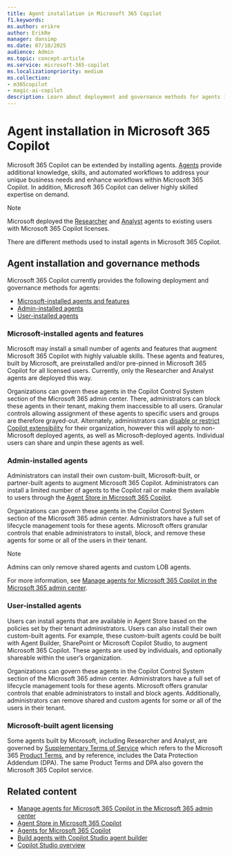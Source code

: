 ```yaml
---
title: Agent installation in Microsoft 365 Copilot
f1.keywords:
ms.author: erikre
author: ErikRe
manager: dansimp
ms.date: 07/10/2025
audience: Admin
ms.topic: concept-article
ms.service: microsoft-365-copilot
ms.localizationpriority: medium
ms.collection:
- m365copilot
- magic-ai-copilot
description: Learn about deployment and governance methods for agents in Microsoft 365 Copilot.
---
```


# Agent installation in Microsoft 365 Copilot

Microsoft 365 Copilot can be extended by installing agents. [Agents](/microsoft-365-copilot/extensibility/agents-overview) provide additional knowledge, skills, and automated workflows to address your unique business needs and enhance workflows within Microsoft 365 Copilot. In addition, Microsoft 365 Copilot can deliver highly skilled expertise on demand.

> [!NOTE]
> Microsoft deployed the [Researcher](https://go.microsoft.com/fwlink/?linkid=2329838) and [Analyst](https://go.microsoft.com/fwlink/?linkid=2329729) agents to existing users with Microsoft 365 Copilot licenses.

There are different methods used to install agents in Microsoft 365 Copilot.

## Agent installation and governance methods

Microsoft 365 Copilot currently provides the following deployment and governance methods for agents:
- [Microsoft-installed agents and features](#microsoft-installed-agents-and-features)
- [Admin-installed agents](#admin-installed-agents)
- [User-installed agents](#user-installed-agents)

### Microsoft-installed agents and features

Microsoft may install a small number of agents and features that augment Microsoft 365 Copilot with highly valuable skills. These agents and features, built by Microsoft, are preinstalled and/or pre-pinned in Microsoft 365 Copilot for all licensed users. Currently, only the Researcher and Analyst agents are deployed this way.

Organizations can govern these agents in the Copilot Control System section of the Microsoft 365 admin center. There, administrators can block these agents in their tenant, making them inaccessible to all users. Granular controls allowing assignment of these agents to specific users and groups are therefore grayed-out. Alternately, administrators can [disable or restrict Copilot extensibility](/microsoft-365/admin/manage/manage-copilot-agents-integrated-apps) for their organization, however this will apply to non-Microsoft deployed agents, as well as Microsoft-deployed agents. Individual users can share and unpin these agents as well.

### Admin-installed agents

Administrators can install their own custom-built, Microsoft-built, or partner-built agents to augment Microsoft 365 Copilot. Administrators can install a limited number of agents to the Copilot rail or make them available to users through the [Agent Store in Microsoft 365 Copilot](https://devblogs.microsoft.com/microsoft365dev/introducing-the-agent-store-build-publish-and-discover-agents-in-microsoft-365-copilot/).

Organizations can govern these agents in the Copilot Control System section of the Microsoft 365 admin center. Administrators have a full set of lifecycle management tools for these agents. Microsoft offers granular controls that enable administrators to install, block, and remove these agents for some or all of the users in their tenant. 

> [!NOTE]
> Admins can only remove shared agents and custom LOB agents.

For more information, see [Manage agents for Microsoft 365 Copilot in the Microsoft 365 admin center](/microsoft-365/admin/manage/manage-copilot-agents-integrated-apps).

### User-installed agents

Users can install agents that are available in Agent Store based on the policies set by their tenant administrators. Users can also install their own custom-built agents. For example, these custom-built agents could be built with Agent Builder, SharePoint or Microsoft Copilot Studio, to augment Microsoft 365 Copilot. These agents are used by individuals, and optionally shareable within the user’s organization.

Organizations can govern these agents in the Copilot Control System section of the Microsoft 365 admin center. Administrators have a full set of lifecycle management tools for these agents. Microsoft offers granular controls that enable administrators to install and block agents. Additionally, administrators can remove shared and custom agents for some or all of the users in their tenant.

### Microsoft-built agent licensing 

Some agents built by Microsoft, including Researcher and Analyst, are governed by [Supplementary Terms of Service](https://support.microsoft.com/office/supplementary-terms-of-service-for-teams-apps-powered-by-microsoft-365-services-and-applications-bc6027fe-68c3-4758-a70d-cfe97c43b4e2) which refers to the Microsoft 365 [Product Terms](https://www.microsoft.com/licensing/terms/productoffering/Microsoft365/all), and by reference, includes the Data Protection Addendum (DPA). The same Product Terms and DPA also govern the Microsoft 365 Copilot service. 

## Related content

- [Manage agents for Microsoft 365 Copilot in the Microsoft 365 admin center](/microsoft-365/admin/manage/manage-copilot-agents-integrated-apps)
- [Agent Store in Microsoft 365 Copilot](https://devblogs.microsoft.com/microsoft365dev/introducing-the-agent-store-build-publish-and-discover-agents-in-microsoft-365-copilot/)
- [Agents for Microsoft 365 Copilot](/microsoft-365-copilot/extensibility/agents-overview)
- [Build agents with Copilot Studio agent builder](/microsoft-365-copilot/extensibility/copilot-studio-agent-builder-build)
- [Copilot Studio overview](/microsoft-copilot-studio/fundamentals-what-is-copilot-studio)
